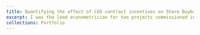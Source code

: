 ```yaml
---
title: Quantifying the effect of CEO contract incentives on Share Buybacks and Investment
excerpt: I was the lead econometrician for two projects commissioned in [2018]([url](https://assets.publishing.service.gov.uk/media/5d2f0e83e5274a14e9f6bbe5/share-repurchases-executive-pay-investment.pdf)) and [2020]([url](https://assets.publishing.service.gov.uk/media/60b8d8628fa8f57cf05a64c6/exec-pay-investment-research-report.pdf)) by the UK Government's Department for Business, Energy and Industrial Strategy (BEIS) on executive pay, share buybacks and investment in the UK. The first project aimed to quantify the extent to which Earnings Per Share (EPS) targets in CEO contracts encouraged firms to undertake share buybacks to artificially hit EPS targets, and any effect on investment, using a proprietary dataset of FTSE350 companies. To remove the effect of potential confounders, we implemented various econometric models, and most notably a Fuzzy Regression Discontinuity Design whereby we tested whether having an EPS value just below a target before undertaking share buybacks was a significant predictor of increased share buybacks (and reduced investment). The follow on study used similar estimation techniques, but focussed more closely on the direct link between CEO contract targets and investment levels. <br/><img src='/images/threshold_comparisons.png'> 
collections: Portfolio
---
```

